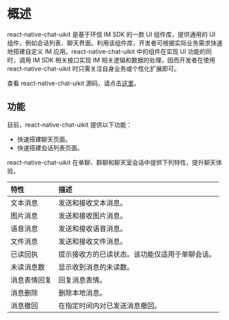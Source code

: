 # 概述

react-native-chat-uikit 是基于环信 IM SDK 的一款 UI 组件库，提供通用的 UI 组件，例如会话列表、聊天界面。利用该组件库，开发者可根据实际业务需求快速地搭建自定义 IM 应用。react-native-chat-uikit 中的组件在实现 UI 功能的同时，调用 IM SDK 相关接口实现 IM 相关逻辑和数据的处理，因而开发者在使用 react-native-chat-uikit 时只需关注自身业务或个性化扩展即可。

查看 react-native-chat-uikit 源码，请点击[这里](https://github.com/easemob/react-native-chat-library/tree/dev/packages/react-native-chat-uikit)。

## 功能

目前，react-native-chat-uikit 提供以下功能：

- 快速搭建聊天页面。
- 快速搭建会话列表页面。 

react-native-chat-uikit 在单聊、群聊和聊天室会话中提供下列特性，提升聊天体验。

| 特性           | 描述           |
| :-------------- | :----------------------------- |
| 文本消息      | 发送和接收文本消息。 |
| 图片消息      | 发送和接收图片消息。  |
| 语音消息      | 发送和接收语音消息。    |
| 文件消息      | 发送和接收文件消息。 |
| 已读回执 | 提示接收方的已读状态。该功能仅适用于单聊会话。 |
| 未读消息数 | 显示收到消息的未读数。 |
| 消息表情回复 | 回复消息表情。  |
| 消息删除 | 删除本地消息。  |
| 消息撤回 | 在指定时间内对已发送消息撤回。 |




